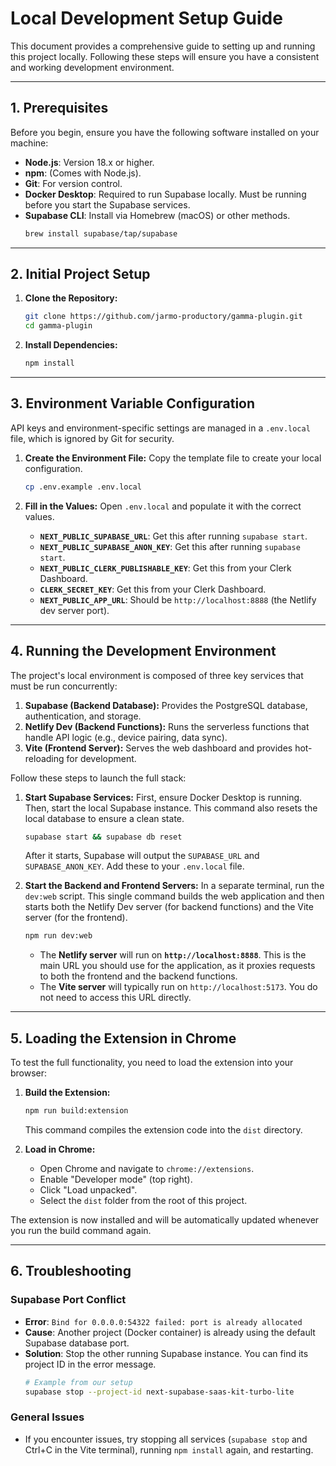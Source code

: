 # Local Development Setup Guide

This document provides a comprehensive guide to setting up and running this project locally. Following these steps will ensure you have a consistent and working development environment.

---

## 1. Prerequisites

Before you begin, ensure you have the following software installed on your machine:

- **Node.js**: Version 18.x or higher.
- **npm**: (Comes with Node.js).
- **Git**: For version control.
- **Docker Desktop**: Required to run Supabase locally. Must be running before you start the Supabase services.
- **Supabase CLI**: Install via Homebrew (macOS) or other methods.
  ```bash
  brew install supabase/tap/supabase
  ```

---

## 2. Initial Project Setup

1.  **Clone the Repository:**

    ```bash
    git clone https://github.com/jarmo-productory/gamma-plugin.git
    cd gamma-plugin
    ```

2.  **Install Dependencies:**
    ```bash
    npm install
    ```

---

## 3. Environment Variable Configuration

API keys and environment-specific settings are managed in a `.env.local` file, which is ignored by Git for security.

1.  **Create the Environment File:**
    Copy the template file to create your local configuration.

    ```bash
    cp .env.example .env.local
    ```

2.  **Fill in the Values:**
    Open `.env.local` and populate it with the correct values.
    - **`NEXT_PUBLIC_SUPABASE_URL`**: Get this after running `supabase start`.
    - **`NEXT_PUBLIC_SUPABASE_ANON_KEY`**: Get this after running `supabase start`.
    - **`NEXT_PUBLIC_CLERK_PUBLISHABLE_KEY`**: Get this from your Clerk Dashboard.
    - **`CLERK_SECRET_KEY`**: Get this from your Clerk Dashboard.
    - **`NEXT_PUBLIC_APP_URL`**: Should be `http://localhost:8888` (the Netlify dev server port).

---

## 4. Running the Development Environment

The project's local environment is composed of three key services that must be run concurrently:

1.  **Supabase (Backend Database):** Provides the PostgreSQL database, authentication, and storage.
2.  **Netlify Dev (Backend Functions):** Runs the serverless functions that handle API logic (e.g., device pairing, data sync).
3.  **Vite (Frontend Server):** Serves the web dashboard and provides hot-reloading for development.

Follow these steps to launch the full stack:

1.  **Start Supabase Services:**
    First, ensure Docker Desktop is running. Then, start the local Supabase instance. This command also resets the local database to ensure a clean state.

    ```bash
    supabase start && supabase db reset
    ```

    After it starts, Supabase will output the `SUPABASE_URL` and `SUPABASE_ANON_KEY`. Add these to your `.env.local` file.

2.  **Start the Backend and Frontend Servers:**
    In a separate terminal, run the `dev:web` script. This single command builds the web application and then starts both the Netlify Dev server (for backend functions) and the Vite server (for the frontend).

    ```bash
    npm run dev:web
    ```

    - The **Netlify server** will run on **`http://localhost:8888`**. This is the main URL you should use for the application, as it proxies requests to both the frontend and the backend functions.
    - The **Vite server** will typically run on `http://localhost:5173`. You do not need to access this URL directly.

---

## 5. Loading the Extension in Chrome

To test the full functionality, you need to load the extension into your browser:

1.  **Build the Extension:**
    ```bash
    npm run build:extension
    ```
    This command compiles the extension code into the `dist` directory.

2.  **Load in Chrome:**
    - Open Chrome and navigate to `chrome://extensions`.
    - Enable "Developer mode" (top right).
    - Click "Load unpacked".
    - Select the `dist` folder from the root of this project.

The extension is now installed and will be automatically updated whenever you run the build command again.

---


## 6. Troubleshooting

### Supabase Port Conflict

- **Error**: `Bind for 0.0.0.0:54322 failed: port is already allocated`
- **Cause**: Another project (Docker container) is already using the default Supabase database port.
- **Solution**: Stop the other running Supabase instance. You can find its project ID in the error message.
  ```bash
  # Example from our setup
  supabase stop --project-id next-supabase-saas-kit-turbo-lite
  ```

### General Issues

- If you encounter issues, try stopping all services (`supabase stop` and Ctrl+C in the Vite terminal), running `npm install` again, and restarting.
